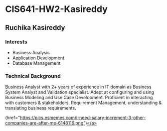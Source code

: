 # CIS641-HW2-Kasireddy
## Ruchika Kasireddy

### Interests
- Business Analysis
- Application Development
- Database Management

### Technical Background
Business Analyst with 2+ years of experience in IT domain as Business System Analyst and Validation specialist. Adept at configuring and using Business Modeling and Use Case Development. Proficient in interacting with customers & stakeholders, Requirement Management, understanding & translating business requirements.

<a>(href="https://pics.esmemes.com/i-need-salary-increment-3-other-companies-are-after-me-6148116.png")</a>




